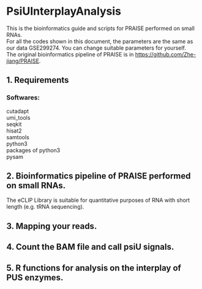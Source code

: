 # PsiUInterplayAnalysis

This is the bioinformatics guide and scripts for PRAISE performed on small RNAs.   
For all the codes shown in this document, the parameters are the same as our data GSE299274. You can change suitable parameters for yourself.  
The original bioinformatics pipeline of PRAISE is in https://github.com/Zhe-jiang/PRAISE.  

## 1. Requirements
### Softwares:
cutadapt  
umi_tools  
seqkit  
 hisat2  
samtools  
python3  
packages of python3  
pysam  

## 2. Bioinformatics pipeline of PRAISE performed on small RNAs.
The eCLIP Library is suitable for quantitative purposes of RNA with short length (e.g. tRNA sequencing).

## 3. Mapping your reads.

## 4. Count the BAM file and call psiU signals.

## 5. R functions for analysis on the interplay of PUS enzymes.

